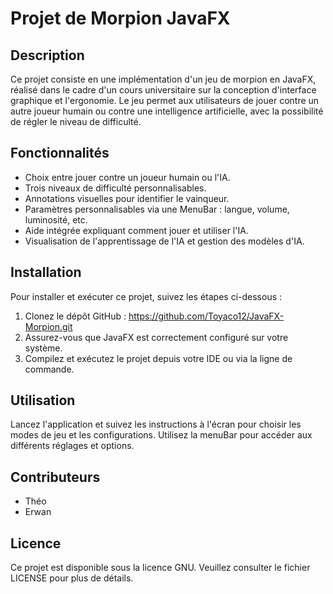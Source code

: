 # Projet de Morpion JavaFX

## Description
Ce projet consiste en une implémentation d'un jeu de morpion en JavaFX, réalisé dans le cadre d'un cours universitaire sur la conception d'interface graphique et l'ergonomie. Le jeu permet aux utilisateurs de jouer contre un autre joueur humain ou contre une intelligence artificielle, avec la possibilité de régler le niveau de difficulté.

## Fonctionnalités
- Choix entre jouer contre un joueur humain ou l'IA.
- Trois niveaux de difficulté personnalisables.
- Annotations visuelles pour identifier le vainqueur.
- Paramètres personnalisables via une MenuBar : langue, volume, luminosité, etc.
- Aide intégrée expliquant comment jouer et utiliser l'IA.
- Visualisation de l'apprentissage de l'IA et gestion des modèles d'IA.

## Installation
Pour installer et exécuter ce projet, suivez les étapes ci-dessous :
1. Clonez le dépôt GitHub : https://github.com/Toyaco12/JavaFX-Morpion.git
2. Assurez-vous que JavaFX est correctement configuré sur votre système.
3. Compilez et exécutez le projet depuis votre IDE ou via la ligne de commande.

## Utilisation
Lancez l'application et suivez les instructions à l'écran pour choisir les modes de jeu et les configurations. Utilisez la menuBar pour accéder aux différents réglages et options.

## Contributeurs
- Théo
- Erwan

## Licence
Ce projet est disponible sous la licence GNU. Veuillez consulter le fichier LICENSE pour plus de détails.

